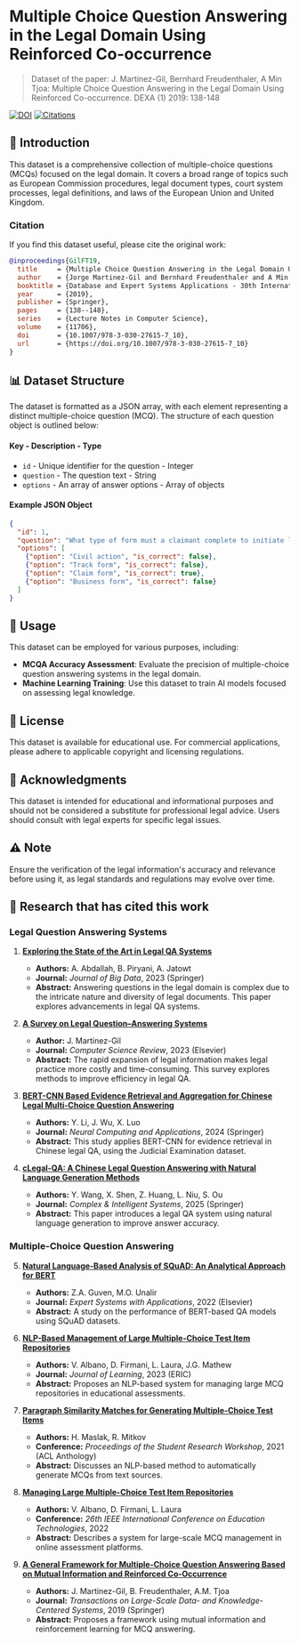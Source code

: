 # Multiple Choice Question Answering in the Legal Domain Using Reinforced Co-occurrence

> Dataset of the paper: J. Martinez-Gil, Bernhard Freudenthaler, A Min Tjoa: Multiple Choice Question Answering in the Legal Domain Using Reinforced Co-occurrence. DEXA (1) 2019: 138-148

[![DOI](https://img.shields.io/badge/DOI-10.1007%2F978--3--030--27615--7_10-blue)](https://doi.org/10.1007/978-3-030-27615-7_10) [![Citations](https://img.shields.io/badge/citations-9-blue)](https://scholar.google.com/citations?view_op=view_citation&hl=en&citation_for_view=X1pRUYcAAAAJ:ndLnGcHYRF0C)

## 📖 Introduction
This dataset is a comprehensive collection of multiple-choice questions (MCQs) focused on the legal domain. It covers a broad range of topics such as European Commission procedures, legal document types, court system processes, legal definitions, and laws of the European Union and United Kingdom. 

### Citation
If you find this dataset useful, please cite the original work:

```bibtex
@inproceedings{GilFT19,
  title     = {Multiple Choice Question Answering in the Legal Domain Using Reinforced Co-occurrence},
  author    = {Jorge Martinez-Gil and Bernhard Freudenthaler and A Min Tjoa},
  booktitle = {Database and Expert Systems Applications - 30th International Conference, {DEXA} 2019, Linz, Austria, August 26-29, 2019, Proceedings, Part {I}},
  year      = {2019},
  publisher = {Springer},
  pages     = {138--148},
  series    = {Lecture Notes in Computer Science},
  volume    = {11706},
  doi       = {10.1007/978-3-030-27615-7_10},
  url       = {https://doi.org/10.1007/978-3-030-27615-7_10}
}
```

## 📊 Dataset Structure
The dataset is formatted as a JSON array, with each element representing a distinct multiple-choice question (MCQ). The structure of each question object is outlined below:

#### Key - Description - Type
- `id` - Unique identifier for the question - Integer
- `question` - The question text - String
- `options` - An array of answer options - Array of objects

#### Example JSON Object
```json
{
  "id": 1,
  "question": "What type of form must a claimant complete to initiate legal action in a civil court?",
  "options": [
    {"option": "Civil action", "is_correct": false},
    {"option": "Track form", "is_correct": false},
    {"option": "Claim form", "is_correct": true},
    {"option": "Business form", "is_correct": false}
  ]
}
```

## 🚀 Usage

This dataset can be employed for various purposes, including:

-   **MCQA Accuracy Assessment**: Evaluate the precision of multiple-choice question answering systems in the legal domain.
-   **Machine Learning Training**: Use this dataset to train AI models focused on assessing legal knowledge.

## 📜 License

This dataset is available for educational use. For commercial applications, please adhere to applicable copyright and licensing regulations.

## 🙏 Acknowledgments

This dataset is intended for educational and informational purposes and should not be considered a substitute for professional legal advice. Users should consult with legal experts for specific legal issues.

## ⚠️ Note

Ensure the verification of the legal information's accuracy and relevance before using it, as legal standards and regulations may evolve over time.


## 📖 Research that has cited this work

### Legal Question Answering Systems

1. **[Exploring the State of the Art in Legal QA Systems](https://link.springer.com/content/pdf/10.1186/s40537-023-00802-8.pdf)**
   - **Authors:** A. Abdallah, B. Piryani, A. Jatowt
   - **Journal:** *Journal of Big Data*, 2023 (Springer)
   - **Abstract:** Answering questions in the legal domain is complex due to the intricate nature and diversity of legal documents. This paper explores advancements in legal QA systems.

2. **[A Survey on Legal Question–Answering Systems](https://www.sciencedirect.com/science/article/pii/S1574013723000199)**
   - **Author:** J. Martinez-Gil
   - **Journal:** *Computer Science Review*, 2023 (Elsevier)
   - **Abstract:** The rapid expansion of legal information makes legal practice more costly and time-consuming. This survey explores methods to improve efficiency in legal QA.

3. **[BERT-CNN Based Evidence Retrieval and Aggregation for Chinese Legal Multi-Choice Question Answering](https://link.springer.com/content/pdf/10.1007/s00521-023-09380-5.pdf)**
   - **Authors:** Y. Li, J. Wu, X. Luo
   - **Journal:** *Neural Computing and Applications*, 2024 (Springer)
   - **Abstract:** This study applies BERT-CNN for evidence retrieval in Chinese legal QA, using the Judicial Examination dataset.

4. **[cLegal-QA: A Chinese Legal Question Answering with Natural Language Generation Methods](https://link.springer.com/content/pdf/10.1007/s40747-024-01675-x.pdf)**
   - **Authors:** Y. Wang, X. Shen, Z. Huang, L. Niu, S. Ou
   - **Journal:** *Complex & Intelligent Systems*, 2025 (Springer)
   - **Abstract:** This paper introduces a legal QA system using natural language generation to improve answer accuracy.

### Multiple-Choice Question Answering

5. **[Natural Language-Based Analysis of SQuAD: An Analytical Approach for BERT](https://www.sciencedirect.com/science/article/pii/S0957417422000884)**
   - **Authors:** Z.A. Guven, M.O. Unalir
   - **Journal:** *Expert Systems with Applications*, 2022 (Elsevier)
   - **Abstract:** A study on the performance of BERT-based QA models using SQuAD datasets.

6. **[NLP-Based Management of Large Multiple-Choice Test Item Repositories](https://files.eric.ed.gov/fulltext/EJ1411474.pdf)**
   - **Authors:** V. Albano, D. Firmani, L. Laura, J.G. Mathew
   - **Journal:** *Journal of Learning*, 2023 (ERIC)
   - **Abstract:** Proposes an NLP-based system for managing large MCQ repositories in educational assessments.

7. **[Paragraph Similarity Matches for Generating Multiple-Choice Test Items](https://aclanthology.org/2021.ranlp-srw.15.pdf)**
   - **Authors:** H. Maslak, R. Mitkov
   - **Conference:** *Proceedings of the Student Research Workshop*, 2021 (ACL Anthology)
   - **Abstract:** Discusses an NLP-based method to automatically generate MCQs from text sources.

8. **[Managing Large Multiple-Choice Test Item Repositories](https://ieeexplore.ieee.org/abstract/document/10017844/)**
   - **Authors:** V. Albano, D. Firmani, L. Laura
   - **Conference:** *26th IEEE International Conference on Education Technologies*, 2022
   - **Abstract:** Describes a system for large-scale MCQ management in online assessment platforms.

9. **[A General Framework for Multiple-Choice Question Answering Based on Mutual Information and Reinforced Co-Occurrence](https://link.springer.com/chapter/10.1007/978-3-662-60531-8_4)**
   - **Authors:** J. Martinez-Gil, B. Freudenthaler, A.M. Tjoa
   - **Journal:** *Transactions on Large-Scale Data- and Knowledge-Centered Systems*, 2019 (Springer)
   - **Abstract:** Proposes a framework using mutual information and reinforcement learning for MCQ answering.
